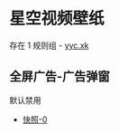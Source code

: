 # 星空视频壁纸

存在 1 规则组 - [yyc.xk](/src/apps/yyc.xk.ts)

## 全屏广告-广告弹窗

默认禁用

- [快照-0](https://i.gkd.li/i/14011298)

